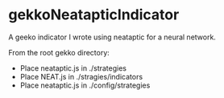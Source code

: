 # gekkoNeatapticIndicator
A geeko indicator I wrote using neataptic for a neural network.

From the root gekko directory:

* Place neataptic.js in ./strategies
* Place NEAT.js in ./stragies/indicators
* Place neataptic.js in ./config/strategies
